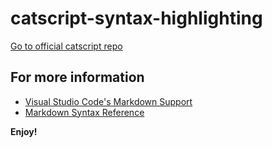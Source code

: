 # catscript-syntax-highlighting 

[Go to official catscript repo](https://github.com/luiisp/catscript)

## For more information

* [Visual Studio Code's Markdown Support](http://code.visualstudio.com/docs/languages/markdown)
* [Markdown Syntax Reference](https://help.github.com/articles/markdown-basics/)

**Enjoy!**
